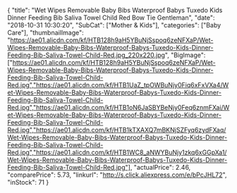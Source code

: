 {
	"title": "Wet Wipes Removable Baby Bibs Waterproof Babys Tuxedo Kids Dinner Feeding Bib Saliva Towel Child Red Bow Tie Gentleman",
	"date": "2018-10-31 10:30:20",
	"SubCat": ["Mother & Kids"],
	"categories": ["Baby Care"],
	"thumbnailImage": "https://ae01.alicdn.com/kf/HTB128h9aH5YBuNjSspoq6zeNFXaP/Wet-Wipes-Removable-Baby-Bibs-Waterproof-Babys-Tuxedo-Kids-Dinner-Feeding-Bib-Saliva-Towel-Child-Red.jpg_220x220.jpg",
	"BigImage": ["https://ae01.alicdn.com/kf/HTB128h9aH5YBuNjSspoq6zeNFXaP/Wet-Wipes-Removable-Baby-Bibs-Waterproof-Babys-Tuxedo-Kids-Dinner-Feeding-Bib-Saliva-Towel-Child-Red.jpg","https://ae01.alicdn.com/kf/HTB1UaZ_tpOWBuNjy0Fiq6xFxVXa4/Wet-Wipes-Removable-Baby-Bibs-Waterproof-Babys-Tuxedo-Kids-Dinner-Feeding-Bib-Saliva-Towel-Child-Red.jpg","https://ae01.alicdn.com/kf/HTB1oN6JaSBYBeNjy0Feq6znmFXai/Wet-Wipes-Removable-Baby-Bibs-Waterproof-Babys-Tuxedo-Kids-Dinner-Feeding-Bib-Saliva-Towel-Child-Red.jpg","https://ae01.alicdn.com/kf/HTB1kTXAXQ7mBKNjSZFyq6zydFXaq/Wet-Wipes-Removable-Baby-Bibs-Waterproof-Babys-Tuxedo-Kids-Dinner-Feeding-Bib-Saliva-Towel-Child-Red.jpg","https://ae01.alicdn.com/kf/HTB1WC8_aNWYBuNjy1zkq6xGGpXa1/Wet-Wipes-Removable-Baby-Bibs-Waterproof-Babys-Tuxedo-Kids-Dinner-Feeding-Bib-Saliva-Towel-Child-Red.jpg"],
	"actualPrice": 2.46,
	"comparePrice": 5.73,
	"linkurl": "http://s.click.aliexpress.com/e/bPcJHL72",
	"inStock": 71
}

